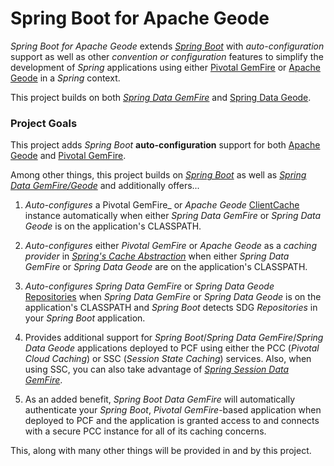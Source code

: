 # Spring Boot for Apache Geode

_Spring Boot for Apache Geode_ extends [_Spring Boot_](http://projects.spring.io/spring-boot/) with _auto-configuration_ support as well as other _convention or configuration_ features to simplify the development of _Spring_ applications using either [Pivotal GemFire](https://pivotal.io/pivotal-gemfire) or [Apache Geode](http://geode.apache.org/) in a _Spring_ context.

This project builds on both [_Spring Data GemFire_](http://projects.spring.io/spring-data-gemfire/) and [Spring Data Geode](https://github.com/spring-projects/spring-data-geode).

### Project Goals

This project adds _Spring Boot_ **auto-configuration** support for both [Apache Geode](http://geode.apache.org/)
and [Pivotal GemFire](https://pivotal.io/pivotal-gemfire).

Among other things, this project builds on [_Spring Boot_](http://projects.spring.io/spring-boot/) as well as [_Spring Data GemFire/Geode_](http://projects.spring.io/spring-data-gemfire/) and additionally offers...

1. _Auto-configures_ a Pivotal GemFire_ or _Apache Geode_ [ClientCache](http://geode.apache.org/releases/latest/javadoc/org/apache/geode/cache/client/ClientCache.html) instance automatically when either _Spring Data GemFire_ or _Spring Data Geode_ is on the application's CLASSPATH.

2. _Auto-configures_ either _Pivotal GemFire_ or _Apache Geode_ as a _caching provider_ in [_Spring's Cache Abstraction_](http://docs.spring.io/spring/docs/current/spring-framework-reference/htmlsingle/#cache) when either _Spring Data GemFire_ or _Spring Data Geode_ are on the application's CLASSPATH.

3. _Auto-configures_ _Spring Data GemFire_ or _Spring Data Geode_ [Repositories](http://docs.spring.io/spring-data-gemfire/docs/current/reference/html/#gemfire-repositories) when _Spring Data GemFire_ or _Spring Data Geode_ is on the application's CLASSPATH and _Spring Boot_ detects SDG _Repositories_ in your _Spring Boot_ application.

4. Provides additional support for _Spring Boot_/_Spring Data GemFire_/_Spring Data Geode_ applications deployed to PCF using either the PCC (_Pivotal Cloud Caching_) or SSC (_Session State Caching_) services.  Also, when using SSC, you can also take advantage of [_Spring Session Data GemFire_](https://github.com/spring-projects/spring-session-data-geode).

5. As an added benefit, _Spring Boot Data GemFire_ will automatically authenticate your _Spring Boot_, _Pivotal GemFire_-based application when deployed to PCF and the application is granted access to and connects with a secure PCC instance for all of its caching concerns.

This, along with many other things will be provided in and by this project.
